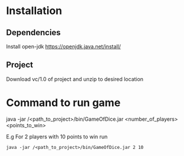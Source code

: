 # Installation

## Dependencies

Install open-jdk
https://openjdk.java.net/install/

## Project
Download vc/1.0 of project and unzip to desired location

# Command to run game
java -jar /<path_to_project>/bin/GameOfDice.jar <number_of_players> <points_to_win>

E.g For 2 players with 10 points to win run

```
java -jar /<path_to_project>/bin/GameOfDice.jar 2 10
```
